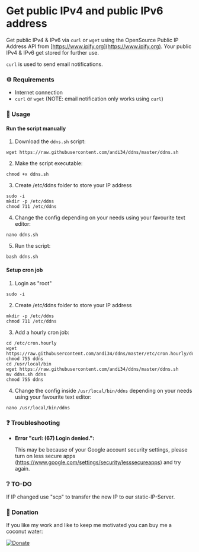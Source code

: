 # Get public IPv4 and public IPv6 address

Get public IPv4 & IPv6 via `curl` or `wget` using the OpenSource Public IP Address API from [https://www.ipify.org](https://www.ipify.org).
Your public IPv4 & IPv6 get stored for further use.

`curl` is used to send email notifications.


### :gear: Requirements

- Internet connection
- `curl` or `wget` (NOTE: email notification only works using `curl`)


### :wrench: Usage

#### Run the script manually

1. Download the `ddns.sh` script:

  `wget https://raw.githubusercontent.com/andi34/ddns/master/ddns.sh`

2. Make the script executable:

  `chmod +x ddns.sh`

3. Create /etc/ddns folder to store your IP address

  ```
  sudo -i
  mkdir -p /etc/ddns
  chmod 711 /etc/ddns
  ```

4. Change the config depending on your needs using your favourite text editor:

  `nano ddns.sh`


5. Run the script:

  `bash ddns.sh`


#### Setup cron job

1. Login as "root"

  `sudo -i`

2. Create /etc/ddns folder to store your IP address

  ```
  mkdir -p /etc/ddns
  chmod 711 /etc/ddns
  ```

3. Add a hourly cron job:

  ```
  cd /etc/cron.hourly
  wget https://raw.githubusercontent.com/andi34/ddns/master/etc/cron.hourly/ddns
  chmod 755 ddns
  cd /usr/local/bin
  wget https://raw.githubusercontent.com/andi34/ddns/master/ddns.sh
  mv ddns.sh ddns
  chmod 755 ddns
  ```


4. Change the config inside `/usr/local/bin/ddns` depending on your needs using your favourite text editor:

  `nano /usr/local/bin/ddns`


### :question: Troubleshooting

- **Error "curl: (67) Login denied.":**

  This may be because of your Google account security settings,
  please turn on less secure apps (https://www.google.com/settings/security/lesssecureapps) and try again.


### :grey_question: TO-DO

If IP changed use "scp" to transfer the new IP to our static-IP-Server.


### :tada: Donation

If you like my work and like to keep me motivated you can buy me a coconut water:

[![Donate](https://img.shields.io/badge/Donate-PayPal-green.svg)](https://www.paypal.me/andreasblaesius)
